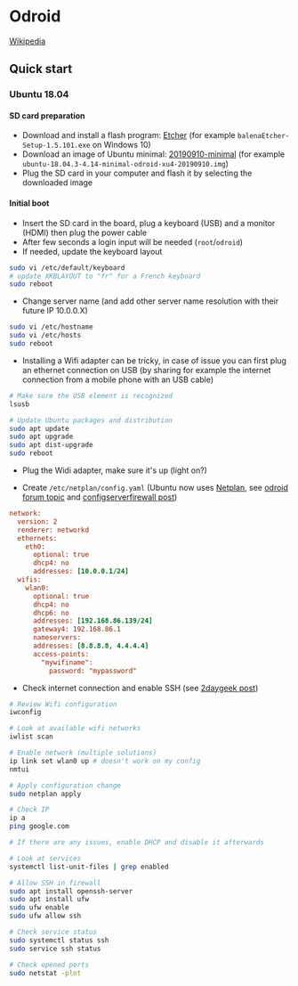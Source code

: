 # Odroid

[Wikipedia](https://en.wikipedia.org/wiki/ODROID)

## Quick start

### Ubuntu 18.04

#### SD card preparation

- Download and install a flash program: [Etcher](https://www.balena.io/etcher/) (for example `balenaEtcher-Setup-1.5.101.exe` on Windows 10)
- Download an image of Ubuntu minimal: [20190910-minimal](https://wiki.odroid.com/odroid-xu4/os_images/linux/ubuntu_4.14/20190910-minimal) (for example `ubuntu-18.04.3-4.14-minimal-odroid-xu4-20190910.img`)
- Plug the SD card in your computer and flash it by selecting the downloaded image

#### Initial boot

- Insert the SD card in the board, plug a keyboard (USB) and a monitor (HDMI) then plug the power cable
- After few seconds a login input will be needed (`root`/`odroid`)
- If needed, update the keyboard layout

```bash
sudo vi /etc/default/keyboard
# update XKBLAYOUT to "fr" for a French keyboard
sudo reboot
```

- Change server name (and add other server name resolution with their future IP 10.0.0.X)

```bash
sudo vi /etc/hostname
sudo vi /etc/hosts
sudo reboot
```

- Installing a Wifi adapter can be tricky, in case of issue you can first plug an ethernet connection on USB (by sharing for example the internet connection from a mobile phone with an USB cable)

```bash
# Make sure the USB element is recognized
lsusb

# Update Ubuntu packages and distribution
sudo apt update
sudo apt upgrade
sudo apt dist-upgrade
sudo reboot
```

- Plug the Widi adapter, make sure it's up (light on?)

- Create `/etc/netplan/config.yaml` (Ubuntu now uses [Netplan](https://netplan.io/), see [odroid forum topic](https://forum.odroid.com/viewtopic.php?t=30766) and [configserverfirewall post](https://www.configserverfirewall.com/ubuntu-linux/configure-ubuntu-server-static-ip-address/))
  
```ini
network:
  version: 2
  renderer: networkd
  ethernets:
    eth0:
      optional: true
      dhcp4: no
      addresses: [10.0.0.1/24]
  wifis:
    wlan0:
      optional: true
      dhcp4: no
      dhcp6: no
      addresses: [192.168.86.139/24]
      gateway4: 192.168.86.1
      nameservers:
      addresses: [8.8.8.8, 4.4.4.4]
      access-points:
        "mywifiname":
          password: "mypassword"
```
  
- Check internet connection and enable SSH (see [2daygeek post](https://www.2daygeek.com/enable-disable-up-down-nic-network-interface-port-linux-using-ifconfig-ifdown-ifup-ip-nmcli-nmtui/))

```bash
# Review Wifi configuration
iwconfig

# Look at available wifi networks
iwlist scan

# Enable network (multiple solutions)
ip link set wlan0 up # doesn't work on my config
nmtui

# Apply configuration change
sudo netplan apply

# Check IP
ip a
ping google.com

# If there are any issues, enable DHCP and disable it afterwards

# Look at services
systemctl list-unit-files | grep enabled

# Allow SSH in firewall
sudo apt install openssh-server
sudo apt install ufw
sudo ufw enable
sudo ufw allow ssh

# Check service status
sudo systemctl status ssh
sudo service ssh status

# Check opened ports
sudo netstat -plnt
````

